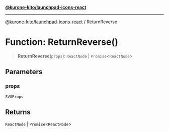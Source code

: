 [**@kurone-kito/launchpad-icons-react**](../README.md)

***

[@kurone-kito/launchpad-icons-react](../globals.md) / ReturnReverse

# Function: ReturnReverse()

> **ReturnReverse**(`props`): `ReactNode` \| `Promise`\<`ReactNode`\>

## Parameters

### props

`SVGProps`

## Returns

`ReactNode` \| `Promise`\<`ReactNode`\>
